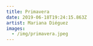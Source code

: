 ```yaml
---
title: Primavera
date: 2019-06-18T19:24:15.863Z
artist: Mariana Diéguez
images:
  - /img/primavera.jpeg
---
```


